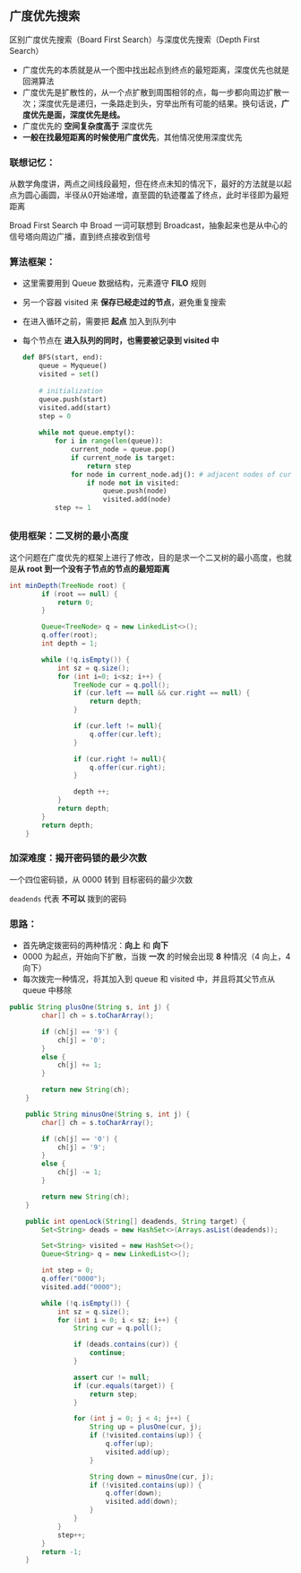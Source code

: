 ## 广度优先搜索

区别广度优先搜索（Board First Search）与深度优先搜索（Depth First Search）

- 广度优先的本质就是从一个图中找出起点到终点的最短距离，深度优先也就是回溯算法
- 广度优先是扩散性的，从一个点扩散到周围相邻的点，每一步都向周边扩散一次；深度优先是递归，一条路走到头，穷举出所有可能的结果。换句话说，**广度优先是面，深度优先是线。**
- 广度优先的 **空间复杂度高于** 深度优先
- **一般在找最短距离的时候使用广度优先**，其他情况使用深度优先

### 联想记忆：

从数学角度讲，两点之间线段最短，但在终点未知的情况下，最好的方法就是以起点为圆心画圆，半径从0开始递增，直至圆的轨迹覆盖了终点，此时半径即为最短距离

Broad First Search 中 Broad 一词可联想到 Broadcast，抽象起来也是从中心的信号塔向周边广播，直到终点接收到信号

### 算法框架：

- 这里需要用到 Queue 数据结构，元素遵守 **FILO** 规则

- 另一个容器 visited 来 **保存已经走过的节点**，避免重复搜索

- 在进入循环之前，需要把 **起点** 加入到队列中

- 每个节点在 **进入队列的同时，也需要被记录到 visited 中**

  ```python
  def BFS(start, end):
      queue = Myqueue()
      visited = set()
      
      # initialization
      queue.push(start)
      visited.add(start)
      step = 0
      
      while not queue.empty():
          for i in range(len(queue)):
              current_node = queue.pop()
              if current_node is target:
                  return step
              for node in current_node.adj(): # adjacent nodes of current_node
                  if node not in visited:
                      queue.push(node)
                      visited.add(node)
          step += 1
  ```

## 

### 使用框架：二叉树的最小高度

这个问题在广度优先的框架上进行了修改，目的是求一个二叉树的最小高度，也就是**从 root 到一个没有子节点的节点的最短距离**

```java
int minDepth(TreeNode root) {
        if (root == null) {
            return 0;
        }

        Queue<TreeNode> q = new LinkedList<>();
        q.offer(root);
        int depth = 1;

        while (!q.isEmpty()) {
            int sz = q.size();
            for (int i=0; i<sz; i++) {
                TreeNode cur = q.poll();
                if (cur.left == null && cur.right == null) {
                    return depth;
                }

                if (cur.left != null){
                    q.offer(cur.left);
                }

                if (cur.right != null){
                    q.offer(cur.right);
                }

                depth ++;
            }
            return depth;
        }
        return depth;
    }
```



### 加深难度：揭开密码锁的最少次数

一个四位密码锁，从 0000 转到 目标密码的最少次数

`deadends` 代表 **不可以** 拨到的密码

### 思路：

- 首先确定拨密码的两种情况：**向上** 和 **向下**
- 0000 为起点，开始向下扩散，当拨 **一次** 的时候会出现 **8** 种情况（4 向上，4 向下）
- 每次拨完一种情况，将其加入到 queue 和 visited 中，并且将其父节点从 queue 中移除

```java
public String plusOne(String s, int j) {
        char[] ch = s.toCharArray();

        if (ch[j] == '9') {
            ch[j] = '0';
        }
        else {
            ch[j] += 1;
        }

        return new String(ch);
    }

    public String minusOne(String s, int j) {
        char[] ch = s.toCharArray();

        if (ch[j] == '0') {
            ch[j] = '9';
        }
        else {
            ch[j] -= 1;
        }

        return new String(ch);
    }

    public int openLock(String[] deadends, String target) {
        Set<String> deads = new HashSet<>(Arrays.asList(deadends));

        Set<String> visited = new HashSet<>();
        Queue<String> q = new LinkedList<>();

        int step = 0;
        q.offer("0000");
        visited.add("0000");

        while (!q.isEmpty()) {
            int sz = q.size();
            for (int i = 0; i < sz; i++) {
                String cur = q.poll();

                if (deads.contains(cur)) {
                    continue;
                }

                assert cur != null;
                if (cur.equals(target)) {
                    return step;
                }

                for (int j = 0; j < 4; j++) {
                    String up = plusOne(cur, j);
                    if (!visited.contains(up)) {
                        q.offer(up);
                        visited.add(up);
                    }

                    String down = minusOne(cur, j);
                    if (!visited.contains(up)) {
                        q.offer(down);
                        visited.add(down);
                    }
                }
            }
            step++;
        }
        return -1;
    }
```

